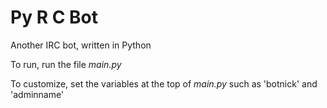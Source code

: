 # Py R C Bot
Another IRC bot, written in Python

To run, run the file *main.py*

To customize, set the variables at the top of *main.py* such as 'botnick' and 'adminname'
